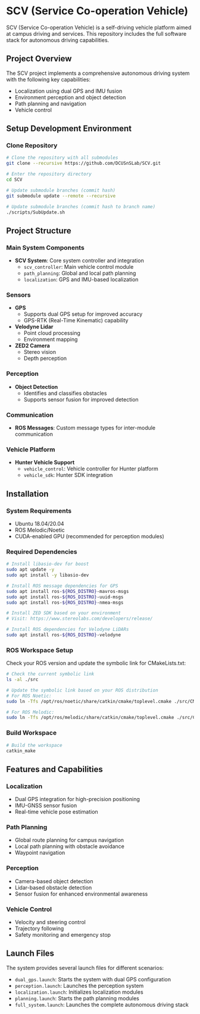 # SCV (Service Co-operation Vehicle)

SCV (Service Co-operation Vehicle) is a self-driving vehicle platform aimed at campus driving and services. This repository includes the full software stack for autonomous driving capabilities.

## Project Overview

The SCV project implements a comprehensive autonomous driving system with the following key capabilities:
- Localization using dual GPS and IMU fusion
- Environment perception and object detection
- Path planning and navigation
- Vehicle control

## Setup Development Environment

### Clone Repository
```bash
# Clone the repository with all submodules
git clone --recursive https://github.com/DCUSnSLab/SCV.git

# Enter the repository directory
cd SCV

# Update submodule branches (commit hash)
git submodule update --remote --recursive

# Update submodule branches (commit hash to branch name)
./scripts/SubUpdate.sh
```

## Project Structure

### Main System Components
- **SCV System**: Core system controller and integration
  - `scv_controller`: Main vehicle control module
  - `path_planning`: Global and local path planning
  - `localization`: GPS and IMU-based localization

### Sensors
- **GPS**
  - Supports dual GPS setup for improved accuracy
  - GPS-RTK (Real-Time Kinematic) capability
- **Velodyne Lidar**
  - Point cloud processing
  - Environment mapping
- **ZED2 Camera**
  - Stereo vision
  - Depth perception

### Perception
- **Object Detection**
  - Identifies and classifies obstacles
  - Supports sensor fusion for improved detection

### Communication
- **ROS Messages**: Custom message types for inter-module communication

### Vehicle Platform
- **Hunter Vehicle Support**
  - `vehicle_control`: Vehicle controller for Hunter platform
  - `vehicle_sdk`: Hunter SDK integration

## Installation

### System Requirements
- Ubuntu 18.04/20.04
- ROS Melodic/Noetic
- CUDA-enabled GPU (recommended for perception modules)

### Required Dependencies
```bash
# Install libasio-dev for boost
sudo apt update -y
sudo apt install -y libasio-dev

# Install ROS message dependencies for GPS
sudo apt install ros-${ROS_DISTRO}-mavros-msgs
sudo apt install ros-${ROS_DISTRO}-uuid-msgs
sudo apt install ros-${ROS_DISTRO}-nmea-msgs

# Install ZED SDK based on your environment
# Visit: https://www.stereolabs.com/developers/release/

# Install ROS dependencies for Velodyne LiDARs
sudo apt install ros-${ROS_DISTRO}-velodyne
```

### ROS Workspace Setup
Check your ROS version and update the symbolic link for CMakeLists.txt:

```bash
# Check the current symbolic link
ls -al ./src

# Update the symbolic link based on your ROS distribution
# For ROS Noetic:
sudo ln -Tfs /opt/ros/noetic/share/catkin/cmake/toplevel.cmake ./src/CMakeLists.txt

# For ROS Melodic:
sudo ln -Tfs /opt/ros/melodic/share/catkin/cmake/toplevel.cmake ./src/CMakeLists.txt
```

### Build Workspace
```bash
# Build the workspace
catkin_make
```

## Features and Capabilities

### Localization
- Dual GPS integration for high-precision positioning
- IMU-GNSS sensor fusion
- Real-time vehicle pose estimation

### Path Planning
- Global route planning for campus navigation
- Local path planning with obstacle avoidance
- Waypoint navigation

### Perception
- Camera-based object detection
- Lidar-based obstacle detection
- Sensor fusion for enhanced environmental awareness

### Vehicle Control
- Velocity and steering control
- Trajectory following
- Safety monitoring and emergency stop

## Launch Files
The system provides several launch files for different scenarios:

- `dual_gps.launch`: Starts the system with dual GPS configuration
- `perception.launch`: Launches the perception system
- `localization.launch`: Initializes localization modules
- `planning.launch`: Starts the path planning modules
- `full_system.launch`: Launches the complete autonomous driving stack
